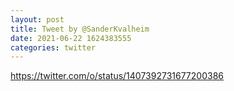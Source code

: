 ```yaml
--- 
layout: post 
title: Tweet by @SanderKvalheim 
date: 2021-06-22 1624383555 
categories: twitter 
--- 
```

https://twitter.com/o/status/1407392731677200386